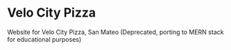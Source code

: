 # Velo City Pizza
Website for Velo City Pizza, San Mateo
(Deprecated, porting to MERN stack for educational purposes)
